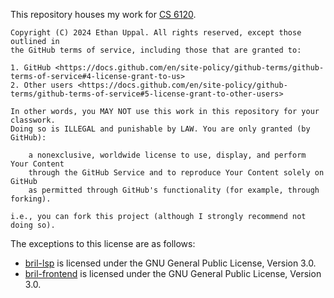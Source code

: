 This repository houses my work for [CS 6120](https://www.cs.cornell.edu/courses/cs6120/2025sp/).

```
Copyright (C) 2024 Ethan Uppal. All rights reserved, except those outlined in
the GitHub terms of service, including those that are granted to:

1. GitHub <https://docs.github.com/en/site-policy/github-terms/github-terms-of-service#4-license-grant-to-us>
2. Other users <https://docs.github.com/en/site-policy/github-terms/github-terms-of-service#5-license-grant-to-other-users>

In other words, you MAY NOT use this work in this repository for your classwork.
Doing so is ILLEGAL and punishable by LAW. You are only granted (by GitHub):

    a nonexclusive, worldwide license to use, display, and perform Your Content
    through the GitHub Service and to reproduce Your Content solely on GitHub 
    as permitted through GitHub's functionality (for example, through forking).

i.e., you can fork this project (although I strongly recommend not doing so).
```

The exceptions to this license are as follows:

- [bril-lsp](https://github.com/ethanuppal/bril-lsp/tree/main/bril-lsp) is licensed under the GNU General Public License, 
  Version 3.0.
- [bril-frontend](https://github.com/ethanuppal/bril-lsp/tree/main/bril-frontend) is licensed under the GNU General Public
  License, Version 3.0.
